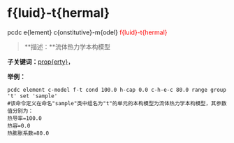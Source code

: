 # f{luid}-t{hermal}
pcdc e{lement} c{onstitutive}-m{odel} <span style='color: red;'>f{luid}-t{hermal}</span>
> **描述：**流体热力学本构模型

**子关键词：**[prop{erty}](e{lement}/c{onstitutive}-m{odel}/f{luid}-t{hermal}/prop{erty}/)，


**举例：**
```
pcdc element c-model f-t cond 100.0 h-cap 0.0 c-h-e-c 80.0 range group 't' set 'sample'
#该命令定义在命名"sample"类中组名为"t"的单元的本构模型为流体热力学本构模型，其参数值分别为：
热导率=100.0
热容=0.0
热膨胀系数=80.0

```
